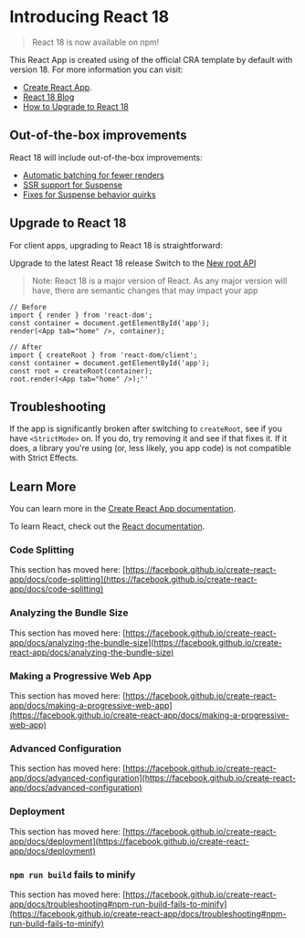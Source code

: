 # Introducing React 18

> React 18 is now available on npm!

This React App is created using of the official CRA template by default with version 18. For more information you can visit:

- [Create React App](https://github.com/facebook/create-react-app).
- [React 18 Blog](https://reactjs.org/blog/2022/03/29/react-v18.html "React v18.0 March 29, 2022 by The React Team")
- [How to Upgrade to React 18](https://reactjs.org/blog/2022/03/08/react-18-upgrade-guide.html "A gradual adoption strategy for existing applications")
## Out-of-the-box improvements
React 18 will include out-of-the-box improvements:

- [Automatic batching for fewer renders](https://github.com/reactwg/react-18/discussions/21 "Automatic batching for fewer renders in React 18")
- [SSR support for Suspense](https://github.com/reactwg/react-18/discussions/22 "Upgrading to React 18 on the server")
- [Fixes for Suspense behavior quirks](https://github.com/reactwg/react-18/discussions/7 "Behavioral changes to Suspense in React 18")

## Upgrade to React 18
For client apps, upgrading to React 18 is straightforward:

Upgrade to the latest React 18 release
Switch to the [New root API](https://github.com/reactwg/react-18/discussions/5 "Replacing render with createRoot")

> Note: React 18 is a major version of React. As any major version will have, there are semantic changes that may impact your app

    // Before
	import { render } from 'react-dom';
	const container = document.getElementById('app');
	render(<App tab="home" />, container);

	// After
	import { createRoot } from 'react-dom/client';
	const container = document.getElementById('app');
	const root = createRoot(container);
	root.render(<App tab="home" />);''
	

## Troubleshooting
If the app is significantly broken after switching to `createRoot`, see if you have `<StrictMode>` on. If you do, try removing it and see if that fixes it. If it does, a library you're using (or, less likely, you app code) is not compatible with Strict Effects.

## Learn More

You can learn more in the [Create React App documentation](https://facebook.github.io/create-react-app/docs/getting-started).

To learn React, check out the [React documentation](https://reactjs.org/).

### Code Splitting

This section has moved here: [https://facebook.github.io/create-react-app/docs/code-splitting](https://facebook.github.io/create-react-app/docs/code-splitting)

### Analyzing the Bundle Size

This section has moved here: [https://facebook.github.io/create-react-app/docs/analyzing-the-bundle-size](https://facebook.github.io/create-react-app/docs/analyzing-the-bundle-size)

### Making a Progressive Web App

This section has moved here: [https://facebook.github.io/create-react-app/docs/making-a-progressive-web-app](https://facebook.github.io/create-react-app/docs/making-a-progressive-web-app)

### Advanced Configuration

This section has moved here: [https://facebook.github.io/create-react-app/docs/advanced-configuration](https://facebook.github.io/create-react-app/docs/advanced-configuration)

### Deployment

This section has moved here: [https://facebook.github.io/create-react-app/docs/deployment](https://facebook.github.io/create-react-app/docs/deployment)

### `npm run build` fails to minify

This section has moved here: [https://facebook.github.io/create-react-app/docs/troubleshooting#npm-run-build-fails-to-minify](https://facebook.github.io/create-react-app/docs/troubleshooting#npm-run-build-fails-to-minify)